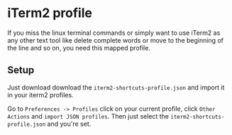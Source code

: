 # iTerm2 profile

If you miss the linux terminal commands or simply want to use iTerm2 as any other text tool like delete complete words or move to the beginning of the line and so on, you need this mapped profile. 

## Setup

Just download download the `iterm2-shortcuts-profile.json` and import it in your iterm2 profiles. 

Go to `Preferences -> Profiles` click on  your current profile, click `Other Actions` and `import JSON profiles`. Then just select the `iterm2-shortcuts-profile.json` and you're set.
